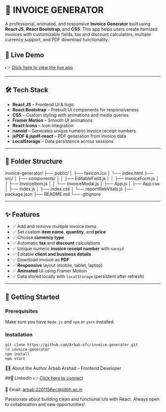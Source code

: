 # 🧾 INVOICE GENERATOR

A professional, animated, and responsive **Invoice Generator** built using **React JS**, **React Bootstrap**, and **CSS**. This app helps users create itemized invoices with customizable fields, tax and discount calculators, multiple currency support, and PDF download functionality.

## 🚀 Live Demo

👉 [Click here to view the live app]()

---

## 🛠️ Tech Stack

- **React JS** – Frontend UI & logic
- **React Bootstrap** – Prebuilt UI components for responsiveness
- **CSS** – Custom styling with animations and media queries
- **Framer Motion** – Smooth UI animations
- **React Icons** – Icon integration
- **nanoid** – Generates unique numeric invoice receipt numbers
- **jsPDF & jspdf-react** – PDF generation from invoice data
- **LocalStorage** – Data persistence across sessions

---

## 📁 Folder Structure

invoice-generator/
├── public/
│ ├── favicon.ico
│ └── index.html
├── src/
│ ├── components/
│ │ ├── EditableField.js
│ │ ├── InvoiceForm.js
│ │ ├── InvoiceItem.js
│ │ └── InvoiceModal.js
│ ├── App.js
│ ├── App.css
│ ├── index.js
│ ├── index.css
│ └── reportWebVitals.js
├── package.json
├── README.md
└── .gitignore



---

## ✨ Features

- ✅ Add and remove multiple invoice items
- ✅ Set custom **item name**, **quantity**, and **price**
- ✅ Choose **currency type**
- ✅ Automatic **tax** and **discount** calculations
- ✅ Unique numeric **invoice receipt number** with `nanoid`
- ✅ Editable **client and business details**
- ✅ Download invoice as **PDF**
- ✅ **Responsive** layout (mobile, tablet, laptop)
- ✅ **Animated** UI using Framer Motion
- ✅ Data stored locally with `localStorage` (persistent after refresh)

---

## 🧪 Getting Started

### Prerequisites

Make sure you have `Node.js` and `npm` or `yarn` installed.

### Installation

```bash
git clone https://github.com/Arbab-ofc/invoice-generator.git
cd invoice-generator
npm install
npm start
```

👨‍💻 About the Author
Arbab Arshad – Frontend Developer

##🔗 LinkedIn
👉 [Click here to connect](https://www.linkedin.com/in/arbab-arshad-0b2961326/)

📧 Email: arbab.2201156ec@iiitbh.ac.in

Passionate about building clean and functional UIs with React. Always open to collaboration and new opportunities!